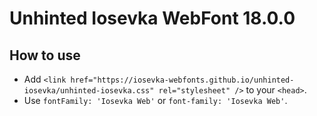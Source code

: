 # Unhinted Iosevka WebFont 18.0.0

## How to use

- Add `<link href="https://iosevka-webfonts.github.io/unhinted-iosevka/unhinted-iosevka.css" rel="stylesheet" />` to your `<head>`.
- Use `fontFamily: 'Iosevka Web'` or `font-family: 'Iosevka Web'`.
